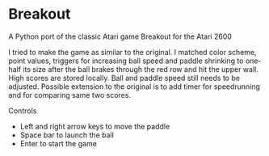 Breakout
========

A Python port of the classic Atari game Breakout for the Atari 2600

I tried to make the game as similar to the original. I matched color scheme, point values, triggers for increasing ball speed and paddle shrinking to one-half its size after the ball brakes through the red row and hit the upper wall. High scores are stored locally. Ball and paddle speed still needs to be adjusted. Possible extension to the original is to add timer for speedrunning and for comparing same two scores.

Controls
 - Left and right arrow keys to move the paddle
 - Space bar to launch the ball
 - Enter to start the game
